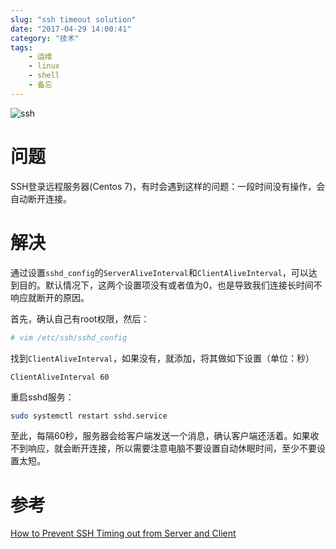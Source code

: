 ```yaml
---
slug: "ssh timeout solution"
date: "2017-04-29 14:00:41"
category: "技术"
tags:
    - 运维
    - linux
    - shell
    - 备忘
---
```

![ssh](/images/ssh.png)

# 问题
SSH登录远程服务器(Centos 7)，有时会遇到这样的问题：一段时间没有操作，会自动断开连接。

# 解决
通过设置`sshd_config`的`ServerAliveInterval`和`ClientAliveInterval`，可以达到目的。默认情况下，这两个设置项没有或者值为0，也是导致我们连接长时间不响应就断开的原因。

首先，确认自己有root权限，然后：
``` bash
# vim /etc/ssh/sshd_config
```
找到`ClientAliveInterval`，如果没有，就添加，将其做如下设置（单位：秒）

```
ClientAliveInterval 60
```
重启sshd服务：

``` bash
sudo systemctl restart sshd.service
```
至此，每隔60秒，服务器会给客户端发送一个消息，确认客户端还活着。如果收不到响应，就会断开连接，所以需要注意电脑不要设置自动休眠时间，至少不要设置太短。

# 参考

[How to Prevent SSH Timing out from Server and Client](https://www.ehowstuff.com/prevent-ssh-timing-out/)